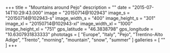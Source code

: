 +++
title = "Mountains around Pejo"
description = ""
date = "2015-07-14T10:29:43.000"
image = "20150714@102943"
image_s = "20150714@102943-s"
image_width_s = "400"
image_height_s = "301"
image_xl = "20150714@102943-xl"
image_width_xl = "1000"
image_height_xl = "751"
gps_latitude = "46.3838798"
gps_longitude = "10.6307931833333"
phototags = [ "Europe", "Italy", "Pejo", "Trentino-Alto Adige", "Trento", "morning", "mountain", "snow", "summer" ]
galleries = [ "" ]
+++
